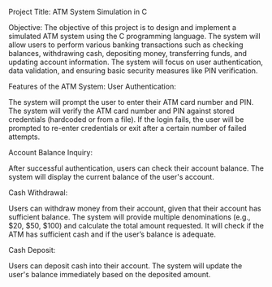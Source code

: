 Project Title: ATM System Simulation in C

Objective:
The objective of this project is to design and implement a simulated ATM system using the C programming language. The system will allow users to perform various banking transactions such as checking balances, 
withdrawing cash, depositing money, transferring funds, and updating account information. The system will focus on user authentication, data validation, and ensuring basic security measures like PIN verification.


Features of the ATM System:
User Authentication:

The system will prompt the user to enter their ATM card number and PIN.
The system will verify the ATM card number and PIN against stored credentials (hardcoded or from a file).
If the login fails, the user will be prompted to re-enter credentials or exit after a certain number of failed attempts.

Account Balance Inquiry:

After successful authentication, users can check their account balance.
The system will display the current balance of the user's account.

Cash Withdrawal:

Users can withdraw money from their account, given that their account has sufficient balance.
The system will provide multiple denominations (e.g., $20, $50, $100) and calculate the total amount requested.
It will check if the ATM has sufficient cash and if the user’s balance is adequate.

Cash Deposit:

Users can deposit cash into their account.
The system will update the user's balance immediately based on the deposited amount.

